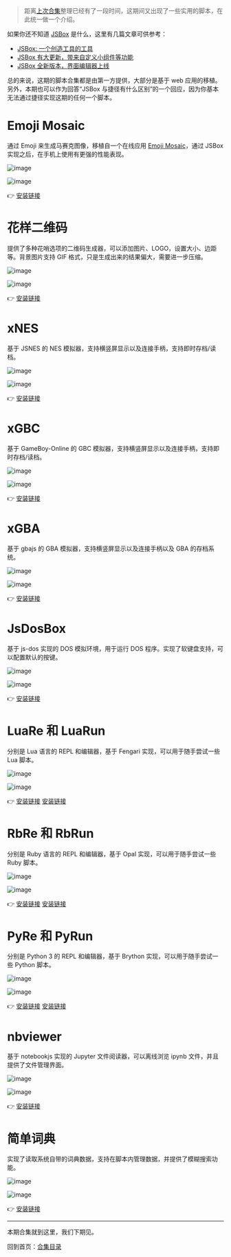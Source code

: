 > 距离[上次合集](https://github.com/cyanzhong/xTeko/blob/master/collections/0002.md)整理已经有了一段时间，这期间又出现了一些实用的脚本，在此统一做一个介绍。

如果你还不知道 [JSBox](https://itunes.apple.com/cn/app/jsbox/id1312014438?mt=8&ign-mpt=uo%3D4) 是什么，这里有几篇文章可供参考：

- [JSBox: 一个创造工具的工具](https://sspai.com/post/42361)
- [JSBox 有大更新，带来自定义小组件等功能](https://sspai.com/post/43935)
- [JSBox 全新版本，界面编辑器上线](https://sspai.com/post/52120)

总的来说，这期的脚本合集都是由第一方提供，大部分是基于 web 应用的移植。另外，本期也可以作为回答“JSBox 与捷径有什么区别”的一个回应，因为你基本无法通过捷径实现这期的任何一个脚本。

# Emoji Mosaic

通过 Emoji 来生成马赛克图像，移植自一个在线应用 [Emoji Mosaic](https://ericandrewlewis.github.io/emoji-mosaic/)，通过 JSBox 实现之后，在手机上使用有更强的性能表现。

![image](https://github.com/cyanzhong/xTeko/raw/master/collections/assets/0003-00.jpg)

![image](https://github.com/cyanzhong/xTeko/raw/master/collections/assets/0003-01.jpg)

👉 [安装链接](https://xteko.com/install?id=127&lang=zh-Hans)

# 花样二维码

提供了多种花哨选项的二维码生成器，可以添加图片、LOGO，设置大小、边距等。背景图片支持 GIF 格式，只是生成出来的结果偏大，需要进一步压缩。

![image](https://github.com/cyanzhong/xTeko/raw/master/collections/assets/0003-02.jpg)

![image](https://github.com/cyanzhong/xTeko/raw/master/collections/assets/0003-03.jpg)

👉 [安装链接](https://xteko.com/install?id=128&lang=zh-Hans)

# xNES

基于 JSNES 的 NES 模拟器，支持横竖屏显示以及连接手柄，支持即时存档/读档。

![image](https://github.com/cyanzhong/xTeko/raw/master/collections/assets/0003-04.jpg)

![image](https://github.com/cyanzhong/xTeko/raw/master/collections/assets/0003-05.jpg)

👉 [安装链接](https://xteko.com/install?id=129&lang=zh-Hans)

# xGBC

基于 GameBoy-Online 的 GBC 模拟器，支持横竖屏显示以及连接手柄，支持即时存档/读档。

![image](https://github.com/cyanzhong/xTeko/raw/master/collections/assets/0003-06.jpg)

![image](https://github.com/cyanzhong/xTeko/raw/master/collections/assets/0003-07.jpg)

👉 [安装链接](https://xteko.com/install?id=130&lang=zh-Hans)

# xGBA

基于 gbajs 的 GBA 模拟器，支持横竖屏显示以及连接手柄以及 GBA 的存档系统。

![image](https://github.com/cyanzhong/xTeko/raw/master/collections/assets/0003-08.jpg)

![image](https://github.com/cyanzhong/xTeko/raw/master/collections/assets/0003-09.jpg)

👉 [安装链接](https://xteko.com/install?id=131&lang=zh-Hans)

# JsDosBox

基于 js-dos 实现的 DOS 模拟环境，用于运行 DOS 程序。实现了软键盘支持，可以配置默认的按键。

![image](https://github.com/cyanzhong/xTeko/raw/master/collections/assets/0003-10.jpg)

![image](https://github.com/cyanzhong/xTeko/raw/master/collections/assets/0003-11.jpg)

👉 [安装链接](https://xteko.com/install?id=132&lang=zh-Hans)

# LuaRe 和 LuaRun

分别是 Lua 语言的 REPL 和编辑器，基于 Fengari 实现，可以用于随手尝试一些 Lua 脚本。

![image](https://github.com/cyanzhong/xTeko/raw/master/collections/assets/0003-12.jpg)

![image](https://github.com/cyanzhong/xTeko/raw/master/collections/assets/0003-13.jpg)

👉 [安装链接](https://xteko.com/install?id=136&lang=zh-Hans) [安装链接](https://xteko.com/install?id=135&lang=zh-Hans)

# RbRe 和 RbRun

分别是 Ruby 语言的 REPL 和编辑器，基于 Opal 实现，可以用于随手尝试一些 Ruby 脚本。

![image](https://github.com/cyanzhong/xTeko/raw/master/collections/assets/0003-14.jpg)

![image](https://github.com/cyanzhong/xTeko/raw/master/collections/assets/0003-15.jpg)

👉 [安装链接](https://xteko.com/install?id=137&lang=zh-Hans) [安装链接](https://xteko.com/install?id=138&lang=zh-Hans)

# PyRe 和 PyRun

分别是 Python 3 的 REPL 和编辑器，基于 Brython 实现，可以用于随手尝试一些 Python 脚本。

![image](https://github.com/cyanzhong/xTeko/raw/master/collections/assets/0003-20.jpg)

![image](https://github.com/cyanzhong/xTeko/raw/master/collections/assets/0003-21.jpg)

👉 [安装链接](https://xteko.com/install?id=133&lang=zh-Hans) [安装链接](https://xteko.com/install?id=134&lang=zh-Hans)

# nbviewer

基于 notebookjs 实现的 Jupyter 文件阅读器，可以离线浏览 ipynb 文件，并且提供了文件管理界面。

![image](https://github.com/cyanzhong/xTeko/raw/master/collections/assets/0003-16.jpg)

![image](https://github.com/cyanzhong/xTeko/raw/master/collections/assets/0003-17.jpg)

👉 [安装链接](https://xteko.com/install?id=139&lang=zh-Hans)

# 简单词典

实现了读取系统自带的词典数据，支持在脚本内管理数据，并提供了模糊搜索功能。

![image](https://github.com/cyanzhong/xTeko/raw/master/collections/assets/0003-18.jpg)

![image](https://github.com/cyanzhong/xTeko/raw/master/collections/assets/0003-19.jpg)

👉 [安装链接](https://xteko.com/install?id=123&lang=zh-Hans)

----

本期合集就到这里，我们下期见。

回到首页：[合集目录](https://github.com/cyanzhong/xTeko/blob/master/collections/README.md)